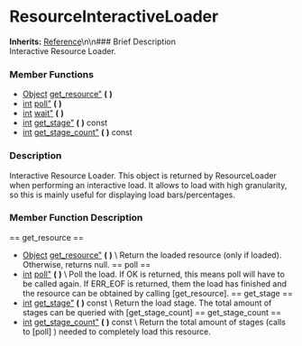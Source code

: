 #  ResourceInteractiveLoader  
**Inherits:** [Reference](class_reference)\\n\\n###  Brief Description  
Interactive Resource Loader.
###  Member Functions 
  * [Object](class_object) [get_resource"](#get_resource) **(** **)**
  * [int](class_int) [poll"](#poll) **(** **)**
  * [int](class_int) [wait"](#wait) **(** **)**
  * [int](class_int) [get_stage"](#get_stage) **(** **)** const
  * [int](class_int) [get_stage_count"](#get_stage_count) **(** **)** const
###  Description  
Interactive Resource Loader. This object is returned by ResourceLoader when performing an interactive load. It allows to load with high granularity, so this is mainly useful for displaying load bars/percentages.
###  Member Function Description  
==  get_resource  ==
  * [Object](class_object) [get_resource"](#get_resource) **(** **)**
\\
Return the loaded resource (only if loaded). Otherwise, returns null.
==  poll  ==
  * [int](class_int) [poll"](#poll) **(** **)**
\\
Poll the load. If OK is returned, this means poll will have to be called again. If ERR_EOF is returned, them the load has finished and the resource can be obtained by calling [get_resource].
==  get_stage  ==
  * [int](class_int) [get_stage"](#get_stage) **(** **)** const
\\
Return the load stage. The total amount of stages can be queried with [get_stage_count]
==  get_stage_count  ==
  * [int](class_int) [get_stage_count"](#get_stage_count) **(** **)** const
\\
Return the total amount of stages (calls to [poll] ) needed to completely load this resource.
